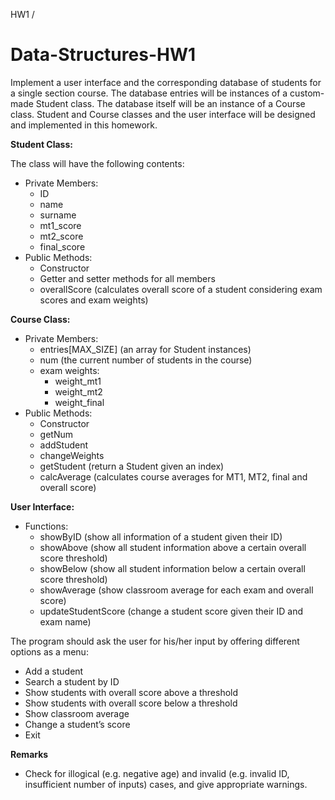 HW1 /
# Data-Structures-HW1

Implement a user interface and the corresponding database of students for a single
section course. The database entries will be instances of a custom-made Student class. The database
itself will be an instance of a Course class. Student and Course classes and the user interface will be
designed and implemented in this homework.

**Student Class:**

The class will have the following contents:

* Private Members:
  * ID
  * name
  * surname 
  * mt1_score
  * mt2_score
  * final_score
* Public Methods:
  * Constructor
  * Getter and setter methods for all members
  * overallScore (calculates overall score of a student considering exam scores and exam
weights)

**Course Class:**

* Private Members:
  * entries[MAX_SIZE] (an array for Student instances)
  * num (the current number of students in the course)
  * exam weights:
    * weight_mt1
    * weight_mt2
    * weight_final
* Public Methods:
  * Constructor
  * getNum
  * addStudent
  * changeWeights
  * getStudent (return a Student given an index)
  * calcAverage (calculates course averages for MT1, MT2, final and overall score)
  
**User Interface:**
* Functions:
  * showByID (show all information of a student given their ID)
  * showAbove (show all student information above a certain overall score threshold)
  * showBelow (show all student information below a certain overall score threshold)
  * showAverage (show classroom average for each exam and overall score)
  * updateStudentScore (change a student score given their ID and exam name)
  
The program should ask the user for his/her input by offering different options as a menu:
* Add a student
* Search a student by ID
* Show students with overall score above a threshold
* Show students with overall score below a threshold
* Show classroom average
* Change a student’s score
* Exit

**Remarks**
* Check for illogical (e.g. negative age) and invalid (e.g. invalid ID, insufficient
number of inputs) cases, and give appropriate warnings.

